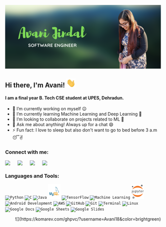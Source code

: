<p align="center">
  <img src="https://github.com/Avani18/Avani18/blob/main/IntroCropped.png" class="center" />
 </p>
 
## Hi there, I'm Avani! <img src="https://github.com/Avani18/Avani18/blob/main/wave.gif" width="30px">

#### I am a final year B. Tech CSE student at UPES, Dehradun.

- 🔭 I’m currently working on myself :wink:
- 🌱 I’m currently learning Machine Learning and Deep Learning :muscle:
- 👯 I’m looking to collaborate on projects related to ML :open_hands:
- 💬 Ask me about anything! Always up for a chat :smile:
- ⚡ Fun fact: I love to sleep but also don't want to go to bed before 3 a.m :sleeping::v:


### Connect with me:

[<img align="left" width="40px" src="https://img.icons8.com/fluent/48/000000/linkedin.png" />](https://www.linkedin.com/in/avani-jindal/)
[<img align="left" width="40px" src="https://img.icons8.com/fluent/48/000000/instagram-new.png" />](https://www.instagram.com/avaniisjinda/)
[<img align="left" width="40px" src="https://img.icons8.com/fluent/48/000000/gmail--v2.png" />](mailto:avani.jindal@gmail.com)
[<img align="left" width="40px" src="https://img.icons8.com/fluent/48/000000/facebook-new.png" />](https://www.facebook.com/avani.jindal)

<br />

### Languages and Tools:

<code><img width="40px" src="https://img.icons8.com/color/48/000000/python.png" title="Python" /></code>
<code><img width="40px" src="https://img.icons8.com/color/2x/c-programming.png" title="C"/></code>
<code><img width="40px" src="https://img.icons8.com/color/2x/java-coffee-cup-logo.png" title="Java"/></code>
<code><img width="40px" height="48px" src="https://github.com/Avani18/Avani18/blob/main/mysqllogo.png" title="MySQL"/></code>
<code><img width="40px" src="https://img.icons8.com/color/48/000000/tensorflow.png" title="TensorFlow"/></code>
<code><img width="40px" src="https://img.icons8.com/doodle/48/000000/learning.png" title="Machine Learning"/></code>
<code><img width="40px" src="https://github.com/Avani18/Avani18/blob/main/jupyterlogo.png" title="Jupyter Notebook"/></code>
<code><img width="40px" src="https://img.icons8.com/color/48/000000/android-os.png" title="Android Development"/></code>
<code><img width="40px" src="https://img.icons8.com/color/48/000000/amazon-web-services.png" title="AWS"/></code>
<code><img width="40px" src="https://img.icons8.com/fluent/2x/github.png" title="GitHub"/></code>
<code><img width="40px" src="https://img.icons8.com/color/2x/git.png" title="Git"/></code>
<code><img width="40px" src="https://img.icons8.com/fluent/96/console.png" title="Terminal"/></code>
<code><img width="40px" src="https://img.icons8.com/color/2x/linux.png" title="Linux"/></code>
<code><img width="40px" src="https://img.icons8.com/color/48/000000/google-docs--v1.png" title="Google Docs"/></code>
<code><img width="40px" src="https://img.icons8.com/color/48/000000/google-sheets.png" title="Google Sheets"/></code>
<code><img width="40px" src="https://img.icons8.com/color/48/000000/google-slides.png" title="Google Slides"/></code>

<p align="right">
  ![](https://komarev.com/ghpvc/?username=Avani18&color=brightgreen)
</p>


<!--## &#x1f4c8; GitHub Stats
<a href="https://github.com/Avani18/Avani18">
  <img align="center" src="https://github-readme-stats.vercel.app/api/top-langs/?username=Avani18&hide=java,html&title_color=ffffff&text_color=c9cacc&icon_color=2bbc8a&bg_color=1d1f21" />
</a>
<a href="https://github.com/Avani18/Avani18">
  <img align="center" src="https://github-readme-stats.vercel.app/api?username=Avani18&show_icons=true&line_height=27&count_private=true&title_color=ffffff&text_color=c9cacc&icon_color=2bbc8a&bg_color=1d1f21" alt="Avani's GitHub Stats" />
</a>-->

<!--<a href="https://github.com/MartinHeinz/python-project-blueprint">
  <img align="center" src="https://github-readme-stats.vercel.app/api/pin/?username=MartinHeinz&repo=python-project-blueprint&title_color=ffffff&text_color=c9cacc&icon_color=2bbc8a&bg_color=1d1f21" />
</a>
<a href="https://github.com/MartinHeinz/go-project-blueprint">
  <img align="center" src="https://github-readme-stats.vercel.app/api/pin/?username=MartinHeinz&repo=go-project-blueprint&title_color=ffffff&text_color=c9cacc&icon_color=2bbc8a&bg_color=1d1f21" />
</a>  -->
<!--- 📫 How to reach me: [LinkedIn](https://www.linkedin.com/in/avani-jindal/) [Email](mailto:avani.jindal@gmail.com) -->
